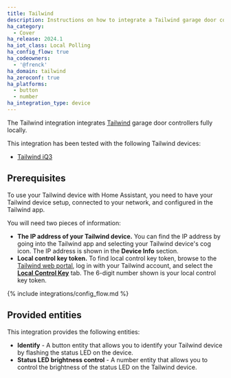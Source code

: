 ```yaml
---
title: Tailwind
description: Instructions on how to integrate a Tailwind garage door controller with Home Assistant.
ha_category:
  - Cover
ha_release: 2024.1
ha_iot_class: Local Polling
ha_config_flow: true
ha_codeowners:
  - '@frenck'
ha_domain: tailwind
ha_zeroconf: true
ha_platforms:
  - button
  - number
ha_integration_type: device
---
```


The Tailwind integration integrates [Tailwind](https://gotailwind.com/)
garage door controllers fully locally.

This integration has been tested with the following Tailwind devices:

- [Tailwind iQ3](https://gotailwind.com/products/iq3-smart-garage-controller)

## Prerequisites

To use your Tailwind device with Home Assistant, you need to have your Tailwind
device setup, connected to your network, and configured in the Tailwind app.

You will need two pieces of information:

- **The IP address of your Tailwind device.** You can find the IP address by
  going into the Tailwind app and selecting your Tailwind device's cog icon.
  The IP address is shown in the **Device Info** section.
- **Local control key token.** To find local control key token, browse to the
  [Tailwind web portal][token], log in with your Tailwind account, and select
  the [**Local Control Key**][token] tab. The 6-digit number shown is your
  local control key token.

[token]: https://web.gotailwind.com/client/integration/local-control-key

{% include integrations/config_flow.md %}

## Provided entities

This integration provides the following entities:

- **Identify** - A button entity that allows you to identify your Tailwind
  device by flashing the status LED on the device.
- **Status LED brightness control** - A number entity that allows you to control
  the brightness of the status LED on the Tailwind device.
